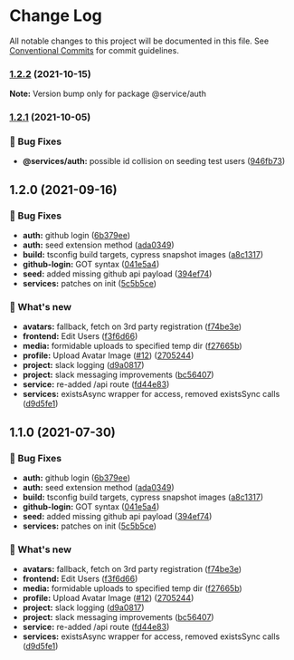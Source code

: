 # Change Log

All notable changes to this project will be documented in this file.
See [Conventional Commits](https://conventionalcommits.org) for commit guidelines.

### [1.2.2](https://github.com/furystack/multiverse/compare/@service/auth@1.2.1...@service/auth@1.2.2) (2021-10-15)

**Note:** Version bump only for package @service/auth






### [1.2.1](https://github.com/furystack/multiverse/compare/@service/auth@1.2.0...@service/auth@1.2.1) (2021-10-05)


### 🐛 Bug Fixes

* **@services/auth:** possible id collision on seeding test users ([946fb73](https://github.com/furystack/multiverse/commit/946fb7358d20f3daee0776d38f953c7f1f1845f4))




## 1.2.0 (2021-09-16)


### 🐛 Bug Fixes

* **auth:** github login ([6b379ee](https://github.com/furystack/multiverse/commit/6b379eec7d2a58de14bcd1f71cf9c9e6cf1f87cb))
* **auth:** seed extension method ([ada0349](https://github.com/furystack/multiverse/commit/ada03496f7ed5a016f896f9f2091f89b172afdb6))
* **build:** tsconfig build targets, cypress snapshot images ([a8c1317](https://github.com/furystack/multiverse/commit/a8c1317c82b53751be6794cef6d5701c091da5cf))
* **github-login:** GOT syntax ([041e5a4](https://github.com/furystack/multiverse/commit/041e5a430eeb869d5a6e1589fe13d909a58dc102))
* **seed:** added missing github api payload ([394ef74](https://github.com/furystack/multiverse/commit/394ef74a47a3279a6ba4db252436456476a6d7f2))
* **services:** patches on init ([5c5b5ce](https://github.com/furystack/multiverse/commit/5c5b5ce5f27ce13a7f8f6995aedf1fcfa33ed5c9))


### 🚀 What's new

* **avatars:** fallback, fetch on 3rd party registration ([f74be3e](https://github.com/furystack/multiverse/commit/f74be3e57e2dbefef7abd5cb1383d5336a73e652))
* **frontend:** Edit Users ([f3f6d66](https://github.com/furystack/multiverse/commit/f3f6d662a619a53c4915a466e092545b2c4ac360))
* **media:** formidable uploads to specified temp dir ([f27665b](https://github.com/furystack/multiverse/commit/f27665b894d5e35083eda30bb11cdaa87589d64e))
* **profile:** Upload Avatar Image ([#12](https://github.com/furystack/multiverse/issues/12)) ([2705244](https://github.com/furystack/multiverse/commit/2705244f3670f46f2529adc61156c8593e14fd6a))
* **project:** slack logging ([d9a0817](https://github.com/furystack/multiverse/commit/d9a08174e29fe767f3c37747a4f962083748ba7c))
* **project:** slack messaging improvements ([bc56407](https://github.com/furystack/multiverse/commit/bc564075f2cefe984de0a37bd7cb043b7a3e0cbf))
* **service:** re-added /api route ([fd44e83](https://github.com/furystack/multiverse/commit/fd44e8335bf276e878424ee8c478e9681cc11e45))
* **services:** existsAsync wrapper for access, removed existsSync calls ([d9d5fe1](https://github.com/furystack/multiverse/commit/d9d5fe12a71b65cd7b9d73dedf1f438a6591b0b5))




## 1.1.0 (2021-07-30)


### 🐛 Bug Fixes

* **auth:** github login ([6b379ee](https://github.com/furystack/multiverse/commit/6b379eec7d2a58de14bcd1f71cf9c9e6cf1f87cb))
* **auth:** seed extension method ([ada0349](https://github.com/furystack/multiverse/commit/ada03496f7ed5a016f896f9f2091f89b172afdb6))
* **build:** tsconfig build targets, cypress snapshot images ([a8c1317](https://github.com/furystack/multiverse/commit/a8c1317c82b53751be6794cef6d5701c091da5cf))
* **github-login:** GOT syntax ([041e5a4](https://github.com/furystack/multiverse/commit/041e5a430eeb869d5a6e1589fe13d909a58dc102))
* **seed:** added missing github api payload ([394ef74](https://github.com/furystack/multiverse/commit/394ef74a47a3279a6ba4db252436456476a6d7f2))
* **services:** patches on init ([5c5b5ce](https://github.com/furystack/multiverse/commit/5c5b5ce5f27ce13a7f8f6995aedf1fcfa33ed5c9))


### 🚀 What's new

* **avatars:** fallback, fetch on 3rd party registration ([f74be3e](https://github.com/furystack/multiverse/commit/f74be3e57e2dbefef7abd5cb1383d5336a73e652))
* **frontend:** Edit Users ([f3f6d66](https://github.com/furystack/multiverse/commit/f3f6d662a619a53c4915a466e092545b2c4ac360))
* **media:** formidable uploads to specified temp dir ([f27665b](https://github.com/furystack/multiverse/commit/f27665b894d5e35083eda30bb11cdaa87589d64e))
* **profile:** Upload Avatar Image ([#12](https://github.com/furystack/multiverse/issues/12)) ([2705244](https://github.com/furystack/multiverse/commit/2705244f3670f46f2529adc61156c8593e14fd6a))
* **project:** slack logging ([d9a0817](https://github.com/furystack/multiverse/commit/d9a08174e29fe767f3c37747a4f962083748ba7c))
* **project:** slack messaging improvements ([bc56407](https://github.com/furystack/multiverse/commit/bc564075f2cefe984de0a37bd7cb043b7a3e0cbf))
* **service:** re-added /api route ([fd44e83](https://github.com/furystack/multiverse/commit/fd44e8335bf276e878424ee8c478e9681cc11e45))
* **services:** existsAsync wrapper for access, removed existsSync calls ([d9d5fe1](https://github.com/furystack/multiverse/commit/d9d5fe12a71b65cd7b9d73dedf1f438a6591b0b5))

